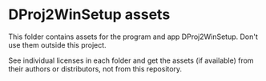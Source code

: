 # DProj2WinSetup assets

This folder contains assets for the program and app DProj2WinSetup. Don't use them outside this project.

See individual licenses in each folder and get the assets (if available) from their authors or distributors, not from this repository.
